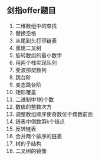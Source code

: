 ## 剑指offer题目

1. 二维数组中的查找
2. 替换空格
3. 从尾到头打印链表
4. 重建二叉树
5. 旋转数组的最小数字
6. 用两个栈实现队列
7. 斐波那契数列
8. 跳台阶
9. 变态跳台阶
10. 矩形覆盖
11. 二进制中1的个数
12. 数值的整数次方
13. 调整数组顺序使奇数位于偶数前面
14. 链表中倒数第k个结点
15. 反转链表
16. 合并两个排序的链表
17. 树的子结构
18. 二叉树的镜像
